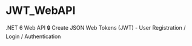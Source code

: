 # JWT_WebAPI
 .NET 6 Web API 🔒 Create JSON Web Tokens (JWT) - User Registration / Login / Authentication
